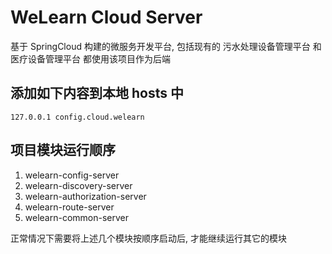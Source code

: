 # WeLearn Cloud Server

基于 SpringCloud 构建的微服务开发平台, 包括现有的 污水处理设备管理平台 和 医疗设备管理平台 都使用该项目作为后端

## 添加如下内容到本地 hosts 中
```
127.0.0.1 config.cloud.welearn
```

## 项目模块运行顺序
1. welearn-config-server
2. welearn-discovery-server
3. welearn-authorization-server
4. welearn-route-server
5. welearn-common-server

正常情况下需要将上述几个模块按顺序启动后, 才能继续运行其它的模块